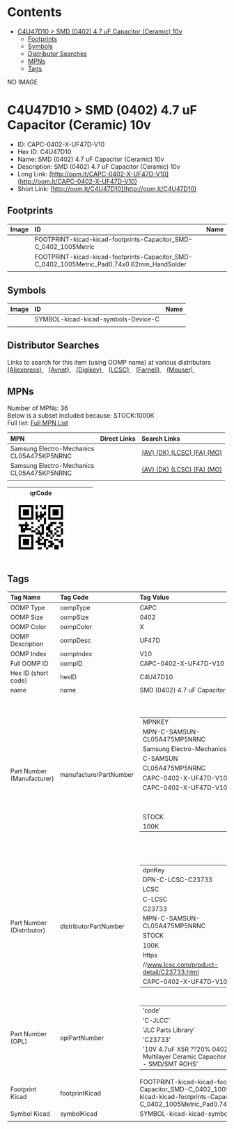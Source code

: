 



Contents
========

* [C4U47D10 > SMD (0402) 4.7 uF Capacitor (Ceramic) 10v](#c4u47d10--smd-0402-47-uf-capacitor-ceramic-10v)
	* [Footprints](#footprints)
	* [Symbols](#symbols)
	* [Distributor Searches](#distributor-searches)
	* [MPNs](#mpns)
	* [Tags](#tags)
  
NO IMAGE  
# C4U47D10 > SMD (0402) 4.7 uF Capacitor (Ceramic) 10v

- ID: CAPC-0402-X-UF47D-V10
- Hex ID: C4U47D10
- Name: SMD (0402) 4.7 uF Capacitor (Ceramic) 10v
- Description: SMD (0402) 4.7 uF Capacitor (Ceramic) 10v
- Long Link: [http://oom.lt/CAPC-0402-X-UF47D-V10](http://oom.lt/CAPC-0402-X-UF47D-V10)
- Short Link: [http://oom.lt/C4U47D10](http://oom.lt/C4U47D10)

## Footprints
  

|Image|ID|Name|
| :--- | :--- | :--- |
||FOOTPRINT-kicad-kicad-footprints-Capacitor_SMD-C_0402_1005Metric||
||FOOTPRINT-kicad-kicad-footprints-Capacitor_SMD-C_0402_1005Metric_Pad0.74x0.62mm_HandSolder||
||||

## Symbols
  

|Image|ID|Name|
| :--- | :--- | :--- |
|![]()|SYMBOL-kicad-kicad-symbols-Device-C||
||||

## Distributor Searches
  
Links to search for this item (using OOMP name) at various distributors  
[(Aliexpress) ](https://www.aliexpress.com/wholesale?SearchText=1117SMD+0402+4.7+uF+Capacitor+Ceramic+10v)&nbsp;&nbsp;&nbsp;[(Avnet) ](https://www.avnet.com/shop/us/search/SMD+0402+4.7+uF+Capacitor+Ceramic+10v)&nbsp;&nbsp;&nbsp;[(Digikey) ](https://www.digikey.co.uk/en/products/result?s=SMD+0402+4.7+uF+Capacitor+Ceramic+10v)&nbsp;&nbsp;&nbsp;[(LCSC) ](https://www.lcsc.com/search?q=SMD+0402+4.7+uF+Capacitor+Ceramic+10v)&nbsp;&nbsp;&nbsp;[(Farnell) ](https://uk.farnell.com/search?st=SMD+0402+4.7+uF+Capacitor+Ceramic+10v)&nbsp;&nbsp;&nbsp;[(Mouser) ](https://www.mouser.com/c/?q=SMD+0402+4.7+uF+Capacitor+Ceramic+10v)&nbsp;&nbsp;&nbsp;
## MPNs
  
Number of MPNs: 36<br>Below is a subset included because: STOCK:1000K <br>Full list: [Full MPN List](MPNLIST.md)  

|MPN|Direct Links|Search Links|
| :--- | :--- | :--- |
|Samsung Electro-Mechanics<br>CL05A475KP5NRNC||[(AV) ](https://www.avnet.com/shop/us/search/CL05A475KP5NRNC)[(DK) ](https://www.digikey.co.uk/products/en?keywords=CL05A475KP5NRNC)[(LCSC) ](https://www.lcsc.com/search?q=CL05A475KP5NRNC)[(FA) ](https://uk.farnell.com/search?st=CL05A475KP5NRNC)[(MO) ](https://www.mouser.com/c/?q=CL05A475KP5NRNC)|
|Samsung Electro-Mechanics<br>CL05A475KP5NRNC||[(AV) ](https://www.avnet.com/shop/us/search/CL05A475KP5NRNC)[(DK) ](https://www.digikey.co.uk/products/en?keywords=CL05A475KP5NRNC)[(LCSC) ](https://www.lcsc.com/search?q=CL05A475KP5NRNC)[(FA) ](https://uk.farnell.com/search?st=CL05A475KP5NRNC)[(MO) ](https://www.mouser.com/c/?q=CL05A475KP5NRNC)|
||||
  

|qrCode<br>[![](https://raw.githubusercontent.com/oomlout/oomlout_OOMP_parts_V2/main/CAPC/0402/X/UF47D/V10/qrCode_140.png)](https://github.com/oomlout/oomlout_OOMP_parts_V2/tree/main/CAPC/0402/X/UF47D/V10/qrCode.png)||||
| :---: | :---: | :---: | :---: |

## Tags
  

|Tag Name|Tag Code|Tag Value|
| :--- | :--- | :--- |
|OOMP Type|oompType|CAPC|
|OOMP Size|oompSize|0402|
|OOMP Color|oompColor|X|
|OOMP Description|oompDesc|UF47D|
|OOMP Index|oompIndex|V10|
|Full OOMP ID|oompID|CAPC-0402-X-UF47D-V10|
|Hex ID (short code)|hexID|C4U47D10|
|name|name|SMD (0402) 4.7 uF Capacitor (Ceramic) 10v|
|Part Number (Manufacturer)|manufacturerPartNumber|<table><tr><td>MPNKEY</td></tr><tr><td> MPN-C-SAMSUN-CL05A475MP5NRNC</td><td> MANUFACTURER</td></tr><tr><td> Samsung Electro-Mechanics</td><td> MANUCODE</td></tr><tr><td> C-SAMSUN</td><td> MPN</td></tr><tr><td> CL05A475MP5NRNC</td><td> OOMPIDPARTIAL</td></tr><tr><td> CAPC-0402-X-UF47D-V10</td><td> OOMPID</td></tr><tr><td> CAPC-0402-X-UF47D-V10</td><td> LINK</td></tr><tr><td> </td><td> DESCRIPTION</td></tr><tr><td> </td><td> TAGS</td></tr><tr><td> STOCK</td></tr><tr><td>100K</td></tr></table></td><td> <table><tr><td>MPNKEY</td></tr><tr><td> MPN-C-MURATA-GRM155R61A475KEAAD</td><td> MANUFACTURER</td></tr><tr><td> Murata Electronics</td><td> MANUCODE</td></tr><tr><td> C-MURATA</td><td> MPN</td></tr><tr><td> GRM155R61A475KEAAD</td><td> OOMPIDPARTIAL</td></tr><tr><td> CAPC-0402-X-UF47D-V10</td><td> OOMPID</td></tr><tr><td> CAPC-0402-X-UF47D-V10</td><td> LINK</td></tr><tr><td> </td><td> DESCRIPTION</td></tr><tr><td> </td><td> TAGS</td></tr><tr><td> STOCK</td></tr><tr><td>10K</td></tr></table></td><td> <table><tr><td>MPNKEY</td></tr><tr><td> MPN-C-FHGUAN-0402X475M100NT</td><td> MANUFACTURER</td></tr><tr><td> FH (Guangdong Fenghua Advanced Tech)</td><td> MANUCODE</td></tr><tr><td> C-FHGUAN</td><td> MPN</td></tr><tr><td> 0402X475M100NT</td><td> OOMPIDPARTIAL</td></tr><tr><td> CAPC-0402-X-UF47D-V10</td><td> OOMPID</td></tr><tr><td> CAPC-0402-X-UF47D-V10</td><td> LINK</td></tr><tr><td> </td><td> DESCRIPTION</td></tr><tr><td> </td><td> TAGS</td></tr><tr><td> STOCK</td></tr><tr><td>1K</td></tr></table></td><td> <table><tr><td>MPNKEY</td></tr><tr><td> MPN-C-FHGUAN-0402X475K100NT</td><td> MANUFACTURER</td></tr><tr><td> FH (Guangdong Fenghua Advanced Tech)</td><td> MANUCODE</td></tr><tr><td> C-FHGUAN</td><td> MPN</td></tr><tr><td> 0402X475K100NT</td><td> OOMPIDPARTIAL</td></tr><tr><td> CAPC-0402-X-UF47D-V10</td><td> OOMPID</td></tr><tr><td> CAPC-0402-X-UF47D-V10</td><td> LINK</td></tr><tr><td> </td><td> DESCRIPTION</td></tr><tr><td> </td><td> TAGS</td></tr><tr><td> STOCK</td></tr><tr><td>10K</td></tr></table></td><td> <table><tr><td>MPNKEY</td></tr><tr><td> MPN-C-YAGEO-CC0402KRX5R6BB475</td><td> MANUFACTURER</td></tr><tr><td> YAGEO</td><td> MANUCODE</td></tr><tr><td> C-YAGEO</td><td> MPN</td></tr><tr><td> CC0402KRX5R6BB475</td><td> OOMPIDPARTIAL</td></tr><tr><td> CAPC-0402-X-UF47D-V10</td><td> OOMPID</td></tr><tr><td> CAPC-0402-X-UF47D-V10</td><td> LINK</td></tr><tr><td> </td><td> DESCRIPTION</td></tr><tr><td> </td><td> TAGS</td></tr><tr><td> STOCK</td></tr><tr><td>10K</td></tr></table></td><td> <table><tr><td>MPNKEY</td></tr><tr><td> MPN-C-MURATA-GRM155R61A475MEAAD</td><td> MANUFACTURER</td></tr><tr><td> Murata Electronics</td><td> MANUCODE</td></tr><tr><td> C-MURATA</td><td> MPN</td></tr><tr><td> GRM155R61A475MEAAD</td><td> OOMPIDPARTIAL</td></tr><tr><td> CAPC-0402-X-UF47D-V10</td><td> OOMPID</td></tr><tr><td> CAPC-0402-X-UF47D-V10</td><td> LINK</td></tr><tr><td> </td><td> DESCRIPTION</td></tr><tr><td> </td><td> TAGS</td></tr><tr><td> </td></tr></table></td><td> <table><tr><td>MPNKEY</td></tr><tr><td> MPN-C-TDK-C1005X5R1A475KTJ00E</td><td> MANUFACTURER</td></tr><tr><td> TDK</td><td> MANUCODE</td></tr><tr><td> C-TDK</td><td> MPN</td></tr><tr><td> C1005X5R1A475KTJ00E</td><td> OOMPIDPARTIAL</td></tr><tr><td> CAPC-0402-X-UF47D-V10</td><td> OOMPID</td></tr><tr><td> CAPC-0402-X-UF47D-V10</td><td> LINK</td></tr><tr><td> </td><td> DESCRIPTION</td></tr><tr><td> </td><td> TAGS</td></tr><tr><td> STOCK</td></tr><tr><td>1K</td></tr></table></td><td> <table><tr><td>MPNKEY</td></tr><tr><td> MPN-C-TDK-C1005X5R1A475MTJ00E</td><td> MANUFACTURER</td></tr><tr><td> TDK</td><td> MANUCODE</td></tr><tr><td> C-TDK</td><td> MPN</td></tr><tr><td> C1005X5R1A475MTJ00E</td><td> OOMPIDPARTIAL</td></tr><tr><td> CAPC-0402-X-UF47D-V10</td><td> OOMPID</td></tr><tr><td> CAPC-0402-X-UF47D-V10</td><td> LINK</td></tr><tr><td> </td><td> DESCRIPTION</td></tr><tr><td> </td><td> TAGS</td></tr><tr><td> </td></tr></table></td><td> <table><tr><td>MPNKEY</td></tr><tr><td> MPN-C-SAMSUN-CL05A475KP5NRNC</td><td> MANUFACTURER</td></tr><tr><td> Samsung Electro-Mechanics</td><td> MANUCODE</td></tr><tr><td> C-SAMSUN</td><td> MPN</td></tr><tr><td> CL05A475KP5NRNC</td><td> OOMPIDPARTIAL</td></tr><tr><td> CAPC-0402-X-UF47D-V10</td><td> OOMPID</td></tr><tr><td> CAPC-0402-X-UF47D-V10</td><td> LINK</td></tr><tr><td> </td><td> DESCRIPTION</td></tr><tr><td> </td><td> TAGS</td></tr><tr><td> STOCK</td></tr><tr><td>1000K</td></tr></table></td><td> <table><tr><td>MPNKEY</td></tr><tr><td> MPN-C-TAIYOY-LMK105BBJ475MVLF</td><td> MANUFACTURER</td></tr><tr><td> Taiyo Yuden</td><td> MANUCODE</td></tr><tr><td> C-TAIYOY</td><td> MPN</td></tr><tr><td> LMK105BBJ475MVLF</td><td> OOMPIDPARTIAL</td></tr><tr><td> CAPC-0402-X-UF47D-V10</td><td> OOMPID</td></tr><tr><td> CAPC-0402-X-UF47D-V10</td><td> LINK</td></tr><tr><td> </td><td> DESCRIPTION</td></tr><tr><td> </td><td> TAGS</td></tr><tr><td> STOCK</td></tr><tr><td>10K</td></tr></table></td><td> <table><tr><td>MPNKEY</td></tr><tr><td> MPN-C-SANYEA-C0402X5R475M100NT</td><td> MANUFACTURER</td></tr><tr><td> SANYEAR</td><td> MANUCODE</td></tr><tr><td> C-SANYEA</td><td> MPN</td></tr><tr><td> C0402X5R475M100NT</td><td> OOMPIDPARTIAL</td></tr><tr><td> CAPC-0402-X-UF47D-V10</td><td> OOMPID</td></tr><tr><td> CAPC-0402-X-UF47D-V10</td><td> LINK</td></tr><tr><td> </td><td> DESCRIPTION</td></tr><tr><td> </td><td> TAGS</td></tr><tr><td> STOCK</td></tr><tr><td>1K</td></tr></table></td><td> <table><tr><td>MPNKEY</td></tr><tr><td> MPN-C-MURATA-GRM155R61A475ME02D</td><td> MANUFACTURER</td></tr><tr><td> Murata Electronics</td><td> MANUCODE</td></tr><tr><td> C-MURATA</td><td> MPN</td></tr><tr><td> GRM155R61A475ME02D</td><td> OOMPIDPARTIAL</td></tr><tr><td> CAPC-0402-X-UF47D-V10</td><td> OOMPID</td></tr><tr><td> CAPC-0402-X-UF47D-V10</td><td> LINK</td></tr><tr><td> </td><td> DESCRIPTION</td></tr><tr><td> </td><td> TAGS</td></tr><tr><td> STOCK</td></tr><tr><td>10K</td></tr></table></td><td> <table><tr><td>MPNKEY</td></tr><tr><td> MPN-C-MURATA-ZRB15XR61A475KE01D</td><td> MANUFACTURER</td></tr><tr><td> Murata Electronics</td><td> MANUCODE</td></tr><tr><td> C-MURATA</td><td> MPN</td></tr><tr><td> ZRB15XR61A475KE01D</td><td> OOMPIDPARTIAL</td></tr><tr><td> CAPC-0402-X-UF47D-V10</td><td> OOMPID</td></tr><tr><td> CAPC-0402-X-UF47D-V10</td><td> LINK</td></tr><tr><td> </td><td> DESCRIPTION</td></tr><tr><td> </td><td> TAGS</td></tr><tr><td> STOCK</td></tr><tr><td>1K</td></tr></table></td><td> <table><tr><td>MPNKEY</td></tr><tr><td> MPN-C-SAMSUN-CL05A475KP5ZRNC</td><td> MANUFACTURER</td></tr><tr><td> Samsung Electro-Mechanics</td><td> MANUCODE</td></tr><tr><td> C-SAMSUN</td><td> MPN</td></tr><tr><td> CL05A475KP5ZRNC</td><td> OOMPIDPARTIAL</td></tr><tr><td> CAPC-0402-X-UF47D-V10</td><td> OOMPID</td></tr><tr><td> CAPC-0402-X-UF47D-V10</td><td> LINK</td></tr><tr><td> </td><td> DESCRIPTION</td></tr><tr><td> </td><td> TAGS</td></tr><tr><td> </td></tr></table></td><td> <table><tr><td>MPNKEY</td></tr><tr><td> MPN-C-KYOCER-CM05X5R475M10AH</td><td> MANUFACTURER</td></tr><tr><td> Kyocera AVX</td><td> MANUCODE</td></tr><tr><td> C-KYOCER</td><td> MPN</td></tr><tr><td> CM05X5R475M10AH</td><td> OOMPIDPARTIAL</td></tr><tr><td> CAPC-0402-X-UF47D-V10</td><td> OOMPID</td></tr><tr><td> CAPC-0402-X-UF47D-V10</td><td> LINK</td></tr><tr><td> </td><td> DESCRIPTION</td></tr><tr><td> </td><td> TAGS</td></tr><tr><td> </td></tr></table></td><td> <table><tr><td>MPNKEY</td></tr><tr><td> MPN-C-KYOCER-0402ZD475KAT2A</td><td> MANUFACTURER</td></tr><tr><td> Kyocera AVX</td><td> MANUCODE</td></tr><tr><td> C-KYOCER</td><td> MPN</td></tr><tr><td> 0402ZD475KAT2A</td><td> OOMPIDPARTIAL</td></tr><tr><td> CAPC-0402-X-UF47D-V10</td><td> OOMPID</td></tr><tr><td> CAPC-0402-X-UF47D-V10</td><td> LINK</td></tr><tr><td> </td><td> DESCRIPTION</td></tr><tr><td> </td><td> TAGS</td></tr><tr><td> </td></tr></table></td><td> <table><tr><td>MPNKEY</td></tr><tr><td> MPN-C-TDK-C1005X5R1A475K050BE</td><td> MANUFACTURER</td></tr><tr><td> TDK</td><td> MANUCODE</td></tr><tr><td> C-TDK</td><td> MPN</td></tr><tr><td> C1005X5R1A475K050BE</td><td> OOMPIDPARTIAL</td></tr><tr><td> CAPC-0402-X-UF47D-V10</td><td> OOMPID</td></tr><tr><td> CAPC-0402-X-UF47D-V10</td><td> LINK</td></tr><tr><td> </td><td> DESCRIPTION</td></tr><tr><td> </td><td> TAGS</td></tr><tr><td> </td></tr></table></td><td> <table><tr><td>MPNKEY</td></tr><tr><td> MPN-C-WALSIN-0402X475M100CT</td><td> MANUFACTURER</td></tr><tr><td> Walsin Tech Corp</td><td> MANUCODE</td></tr><tr><td> C-WALSIN</td><td> MPN</td></tr><tr><td> 0402X475M100CT</td><td> OOMPIDPARTIAL</td></tr><tr><td> CAPC-0402-X-UF47D-V10</td><td> OOMPID</td></tr><tr><td> CAPC-0402-X-UF47D-V10</td><td> LINK</td></tr><tr><td> </td><td> DESCRIPTION</td></tr><tr><td> </td><td> TAGS</td></tr><tr><td> </td></tr></table></td><td> <table><tr><td>MPNKEY</td></tr><tr><td> MPN-C-SAMSUN-CL05A475MP5NRNC</td><td> MANUFACTURER</td></tr><tr><td> Samsung Electro-Mechanics</td><td> MANUCODE</td></tr><tr><td> C-SAMSUN</td><td> MPN</td></tr><tr><td> CL05A475MP5NRNC</td><td> OOMPIDPARTIAL</td></tr><tr><td> CAPC-0402-X-UF47D-V10</td><td> OOMPID</td></tr><tr><td> CAPC-0402-X-UF47D-V10</td><td> LINK</td></tr><tr><td> </td><td> DESCRIPTION</td></tr><tr><td> </td><td> TAGS</td></tr><tr><td> STOCK</td></tr><tr><td>100K</td></tr></table></td><td> <table><tr><td>MPNKEY</td></tr><tr><td> MPN-C-MURATA-GRM155R61A475KEAAD</td><td> MANUFACTURER</td></tr><tr><td> Murata Electronics</td><td> MANUCODE</td></tr><tr><td> C-MURATA</td><td> MPN</td></tr><tr><td> GRM155R61A475KEAAD</td><td> OOMPIDPARTIAL</td></tr><tr><td> CAPC-0402-X-UF47D-V10</td><td> OOMPID</td></tr><tr><td> CAPC-0402-X-UF47D-V10</td><td> LINK</td></tr><tr><td> </td><td> DESCRIPTION</td></tr><tr><td> </td><td> TAGS</td></tr><tr><td> STOCK</td></tr><tr><td>10K</td></tr></table></td><td> <table><tr><td>MPNKEY</td></tr><tr><td> MPN-C-FHGUAN-0402X475M100NT</td><td> MANUFACTURER</td></tr><tr><td> FH (Guangdong Fenghua Advanced Tech)</td><td> MANUCODE</td></tr><tr><td> C-FHGUAN</td><td> MPN</td></tr><tr><td> 0402X475M100NT</td><td> OOMPIDPARTIAL</td></tr><tr><td> CAPC-0402-X-UF47D-V10</td><td> OOMPID</td></tr><tr><td> CAPC-0402-X-UF47D-V10</td><td> LINK</td></tr><tr><td> </td><td> DESCRIPTION</td></tr><tr><td> </td><td> TAGS</td></tr><tr><td> STOCK</td></tr><tr><td>1K</td></tr></table></td><td> <table><tr><td>MPNKEY</td></tr><tr><td> MPN-C-FHGUAN-0402X475K100NT</td><td> MANUFACTURER</td></tr><tr><td> FH (Guangdong Fenghua Advanced Tech)</td><td> MANUCODE</td></tr><tr><td> C-FHGUAN</td><td> MPN</td></tr><tr><td> 0402X475K100NT</td><td> OOMPIDPARTIAL</td></tr><tr><td> CAPC-0402-X-UF47D-V10</td><td> OOMPID</td></tr><tr><td> CAPC-0402-X-UF47D-V10</td><td> LINK</td></tr><tr><td> </td><td> DESCRIPTION</td></tr><tr><td> </td><td> TAGS</td></tr><tr><td> STOCK</td></tr><tr><td>10K</td></tr></table></td><td> <table><tr><td>MPNKEY</td></tr><tr><td> MPN-C-YAGEO-CC0402KRX5R6BB475</td><td> MANUFACTURER</td></tr><tr><td> YAGEO</td><td> MANUCODE</td></tr><tr><td> C-YAGEO</td><td> MPN</td></tr><tr><td> CC0402KRX5R6BB475</td><td> OOMPIDPARTIAL</td></tr><tr><td> CAPC-0402-X-UF47D-V10</td><td> OOMPID</td></tr><tr><td> CAPC-0402-X-UF47D-V10</td><td> LINK</td></tr><tr><td> </td><td> DESCRIPTION</td></tr><tr><td> </td><td> TAGS</td></tr><tr><td> STOCK</td></tr><tr><td>10K</td></tr></table></td><td> <table><tr><td>MPNKEY</td></tr><tr><td> MPN-C-MURATA-GRM155R61A475MEAAD</td><td> MANUFACTURER</td></tr><tr><td> Murata Electronics</td><td> MANUCODE</td></tr><tr><td> C-MURATA</td><td> MPN</td></tr><tr><td> GRM155R61A475MEAAD</td><td> OOMPIDPARTIAL</td></tr><tr><td> CAPC-0402-X-UF47D-V10</td><td> OOMPID</td></tr><tr><td> CAPC-0402-X-UF47D-V10</td><td> LINK</td></tr><tr><td> </td><td> DESCRIPTION</td></tr><tr><td> </td><td> TAGS</td></tr><tr><td> </td></tr></table></td><td> <table><tr><td>MPNKEY</td></tr><tr><td> MPN-C-TDK-C1005X5R1A475KTJ00E</td><td> MANUFACTURER</td></tr><tr><td> TDK</td><td> MANUCODE</td></tr><tr><td> C-TDK</td><td> MPN</td></tr><tr><td> C1005X5R1A475KTJ00E</td><td> OOMPIDPARTIAL</td></tr><tr><td> CAPC-0402-X-UF47D-V10</td><td> OOMPID</td></tr><tr><td> CAPC-0402-X-UF47D-V10</td><td> LINK</td></tr><tr><td> </td><td> DESCRIPTION</td></tr><tr><td> </td><td> TAGS</td></tr><tr><td> STOCK</td></tr><tr><td>1K</td></tr></table></td><td> <table><tr><td>MPNKEY</td></tr><tr><td> MPN-C-TDK-C1005X5R1A475MTJ00E</td><td> MANUFACTURER</td></tr><tr><td> TDK</td><td> MANUCODE</td></tr><tr><td> C-TDK</td><td> MPN</td></tr><tr><td> C1005X5R1A475MTJ00E</td><td> OOMPIDPARTIAL</td></tr><tr><td> CAPC-0402-X-UF47D-V10</td><td> OOMPID</td></tr><tr><td> CAPC-0402-X-UF47D-V10</td><td> LINK</td></tr><tr><td> </td><td> DESCRIPTION</td></tr><tr><td> </td><td> TAGS</td></tr><tr><td> </td></tr></table></td><td> <table><tr><td>MPNKEY</td></tr><tr><td> MPN-C-SAMSUN-CL05A475KP5NRNC</td><td> MANUFACTURER</td></tr><tr><td> Samsung Electro-Mechanics</td><td> MANUCODE</td></tr><tr><td> C-SAMSUN</td><td> MPN</td></tr><tr><td> CL05A475KP5NRNC</td><td> OOMPIDPARTIAL</td></tr><tr><td> CAPC-0402-X-UF47D-V10</td><td> OOMPID</td></tr><tr><td> CAPC-0402-X-UF47D-V10</td><td> LINK</td></tr><tr><td> </td><td> DESCRIPTION</td></tr><tr><td> </td><td> TAGS</td></tr><tr><td> STOCK</td></tr><tr><td>1000K</td></tr></table></td><td> <table><tr><td>MPNKEY</td></tr><tr><td> MPN-C-TAIYOY-LMK105BBJ475MVLF</td><td> MANUFACTURER</td></tr><tr><td> Taiyo Yuden</td><td> MANUCODE</td></tr><tr><td> C-TAIYOY</td><td> MPN</td></tr><tr><td> LMK105BBJ475MVLF</td><td> OOMPIDPARTIAL</td></tr><tr><td> CAPC-0402-X-UF47D-V10</td><td> OOMPID</td></tr><tr><td> CAPC-0402-X-UF47D-V10</td><td> LINK</td></tr><tr><td> </td><td> DESCRIPTION</td></tr><tr><td> </td><td> TAGS</td></tr><tr><td> STOCK</td></tr><tr><td>10K</td></tr></table></td><td> <table><tr><td>MPNKEY</td></tr><tr><td> MPN-C-SANYEA-C0402X5R475M100NT</td><td> MANUFACTURER</td></tr><tr><td> SANYEAR</td><td> MANUCODE</td></tr><tr><td> C-SANYEA</td><td> MPN</td></tr><tr><td> C0402X5R475M100NT</td><td> OOMPIDPARTIAL</td></tr><tr><td> CAPC-0402-X-UF47D-V10</td><td> OOMPID</td></tr><tr><td> CAPC-0402-X-UF47D-V10</td><td> LINK</td></tr><tr><td> </td><td> DESCRIPTION</td></tr><tr><td> </td><td> TAGS</td></tr><tr><td> STOCK</td></tr><tr><td>1K</td></tr></table></td><td> <table><tr><td>MPNKEY</td></tr><tr><td> MPN-C-MURATA-GRM155R61A475ME02D</td><td> MANUFACTURER</td></tr><tr><td> Murata Electronics</td><td> MANUCODE</td></tr><tr><td> C-MURATA</td><td> MPN</td></tr><tr><td> GRM155R61A475ME02D</td><td> OOMPIDPARTIAL</td></tr><tr><td> CAPC-0402-X-UF47D-V10</td><td> OOMPID</td></tr><tr><td> CAPC-0402-X-UF47D-V10</td><td> LINK</td></tr><tr><td> </td><td> DESCRIPTION</td></tr><tr><td> </td><td> TAGS</td></tr><tr><td> STOCK</td></tr><tr><td>10K</td></tr></table></td><td> <table><tr><td>MPNKEY</td></tr><tr><td> MPN-C-MURATA-ZRB15XR61A475KE01D</td><td> MANUFACTURER</td></tr><tr><td> Murata Electronics</td><td> MANUCODE</td></tr><tr><td> C-MURATA</td><td> MPN</td></tr><tr><td> ZRB15XR61A475KE01D</td><td> OOMPIDPARTIAL</td></tr><tr><td> CAPC-0402-X-UF47D-V10</td><td> OOMPID</td></tr><tr><td> CAPC-0402-X-UF47D-V10</td><td> LINK</td></tr><tr><td> </td><td> DESCRIPTION</td></tr><tr><td> </td><td> TAGS</td></tr><tr><td> STOCK</td></tr><tr><td>1K</td></tr></table></td><td> <table><tr><td>MPNKEY</td></tr><tr><td> MPN-C-SAMSUN-CL05A475KP5ZRNC</td><td> MANUFACTURER</td></tr><tr><td> Samsung Electro-Mechanics</td><td> MANUCODE</td></tr><tr><td> C-SAMSUN</td><td> MPN</td></tr><tr><td> CL05A475KP5ZRNC</td><td> OOMPIDPARTIAL</td></tr><tr><td> CAPC-0402-X-UF47D-V10</td><td> OOMPID</td></tr><tr><td> CAPC-0402-X-UF47D-V10</td><td> LINK</td></tr><tr><td> </td><td> DESCRIPTION</td></tr><tr><td> </td><td> TAGS</td></tr><tr><td> </td></tr></table></td><td> <table><tr><td>MPNKEY</td></tr><tr><td> MPN-C-KYOCER-CM05X5R475M10AH</td><td> MANUFACTURER</td></tr><tr><td> Kyocera AVX</td><td> MANUCODE</td></tr><tr><td> C-KYOCER</td><td> MPN</td></tr><tr><td> CM05X5R475M10AH</td><td> OOMPIDPARTIAL</td></tr><tr><td> CAPC-0402-X-UF47D-V10</td><td> OOMPID</td></tr><tr><td> CAPC-0402-X-UF47D-V10</td><td> LINK</td></tr><tr><td> </td><td> DESCRIPTION</td></tr><tr><td> </td><td> TAGS</td></tr><tr><td> </td></tr></table></td><td> <table><tr><td>MPNKEY</td></tr><tr><td> MPN-C-KYOCER-0402ZD475KAT2A</td><td> MANUFACTURER</td></tr><tr><td> Kyocera AVX</td><td> MANUCODE</td></tr><tr><td> C-KYOCER</td><td> MPN</td></tr><tr><td> 0402ZD475KAT2A</td><td> OOMPIDPARTIAL</td></tr><tr><td> CAPC-0402-X-UF47D-V10</td><td> OOMPID</td></tr><tr><td> CAPC-0402-X-UF47D-V10</td><td> LINK</td></tr><tr><td> </td><td> DESCRIPTION</td></tr><tr><td> </td><td> TAGS</td></tr><tr><td> </td></tr></table></td><td> <table><tr><td>MPNKEY</td></tr><tr><td> MPN-C-TDK-C1005X5R1A475K050BE</td><td> MANUFACTURER</td></tr><tr><td> TDK</td><td> MANUCODE</td></tr><tr><td> C-TDK</td><td> MPN</td></tr><tr><td> C1005X5R1A475K050BE</td><td> OOMPIDPARTIAL</td></tr><tr><td> CAPC-0402-X-UF47D-V10</td><td> OOMPID</td></tr><tr><td> CAPC-0402-X-UF47D-V10</td><td> LINK</td></tr><tr><td> </td><td> DESCRIPTION</td></tr><tr><td> </td><td> TAGS</td></tr><tr><td> </td></tr></table></td><td> <table><tr><td>MPNKEY</td></tr><tr><td> MPN-C-WALSIN-0402X475M100CT</td><td> MANUFACTURER</td></tr><tr><td> Walsin Tech Corp</td><td> MANUCODE</td></tr><tr><td> C-WALSIN</td><td> MPN</td></tr><tr><td> 0402X475M100CT</td><td> OOMPIDPARTIAL</td></tr><tr><td> CAPC-0402-X-UF47D-V10</td><td> OOMPID</td></tr><tr><td> CAPC-0402-X-UF47D-V10</td><td> LINK</td></tr><tr><td> </td><td> DESCRIPTION</td></tr><tr><td> </td><td> TAGS</td></tr><tr><td> </td></tr></table>|
|Part Number (Distributor)|distributorPartNumber|<table><tr><td>dpnKey</td></tr><tr><td> DPN-C-LCSC-C23733</td><td> DISTRIBUTOR</td></tr><tr><td> LCSC</td><td> DISTRCODE</td></tr><tr><td> C-LCSC</td><td> DPN</td></tr><tr><td> C23733</td><td> MPN</td></tr><tr><td> MPN-C-SAMSUN-CL05A475MP5NRNC</td><td> TAGS</td></tr><tr><td> STOCK</td></tr><tr><td>100K</td><td> LINK</td></tr><tr><td> https</td></tr><tr><td>//www.lcsc.com/product-detail/C23733.html</td><td> OOMPID</td></tr><tr><td> CAPC-0402-X-UF47D-V10</td></tr></table></td><td> <table><tr><td>dpnKey</td></tr><tr><td> DPN-C-LCSC-C77004</td><td> DISTRIBUTOR</td></tr><tr><td> LCSC</td><td> DISTRCODE</td></tr><tr><td> C-LCSC</td><td> DPN</td></tr><tr><td> C77004</td><td> MPN</td></tr><tr><td> MPN-C-MURATA-GRM155R61A475KEAAD</td><td> TAGS</td></tr><tr><td> STOCK</td></tr><tr><td>10K</td><td> LINK</td></tr><tr><td> https</td></tr><tr><td>//www.lcsc.com/product-detail/C77004.html</td><td> OOMPID</td></tr><tr><td> CAPC-0402-X-UF47D-V10</td></tr></table></td><td> <table><tr><td>dpnKey</td></tr><tr><td> DPN-C-LCSC-C167656</td><td> DISTRIBUTOR</td></tr><tr><td> LCSC</td><td> DISTRCODE</td></tr><tr><td> C-LCSC</td><td> DPN</td></tr><tr><td> C167656</td><td> MPN</td></tr><tr><td> MPN-C-FHGUAN-0402X475M100NT</td><td> TAGS</td></tr><tr><td> STOCK</td></tr><tr><td>1K</td><td> LINK</td></tr><tr><td> https</td></tr><tr><td>//www.lcsc.com/product-detail/C167656.html</td><td> OOMPID</td></tr><tr><td> CAPC-0402-X-UF47D-V10</td></tr></table></td><td> <table><tr><td>dpnKey</td></tr><tr><td> DPN-C-LCSC-C191541</td><td> DISTRIBUTOR</td></tr><tr><td> LCSC</td><td> DISTRCODE</td></tr><tr><td> C-LCSC</td><td> DPN</td></tr><tr><td> C191541</td><td> MPN</td></tr><tr><td> MPN-C-FHGUAN-0402X475K100NT</td><td> TAGS</td></tr><tr><td> STOCK</td></tr><tr><td>10K</td><td> LINK</td></tr><tr><td> https</td></tr><tr><td>//www.lcsc.com/product-detail/C191541.html</td><td> OOMPID</td></tr><tr><td> CAPC-0402-X-UF47D-V10</td></tr></table></td><td> <table><tr><td>dpnKey</td></tr><tr><td> DPN-C-LCSC-C326586</td><td> DISTRIBUTOR</td></tr><tr><td> LCSC</td><td> DISTRCODE</td></tr><tr><td> C-LCSC</td><td> DPN</td></tr><tr><td> C326586</td><td> MPN</td></tr><tr><td> MPN-C-YAGEO-CC0402KRX5R6BB475</td><td> TAGS</td></tr><tr><td> STOCK</td></tr><tr><td>10K</td><td> LINK</td></tr><tr><td> https</td></tr><tr><td>//www.lcsc.com/product-detail/C326586.html</td><td> OOMPID</td></tr><tr><td> CAPC-0402-X-UF47D-V10</td></tr></table></td><td> <table><tr><td>dpnKey</td></tr><tr><td> DPN-C-LCSC-C335105</td><td> DISTRIBUTOR</td></tr><tr><td> LCSC</td><td> DISTRCODE</td></tr><tr><td> C-LCSC</td><td> DPN</td></tr><tr><td> C335105</td><td> MPN</td></tr><tr><td> MPN-C-MURATA-GRM155R61A475MEAAD</td><td> TAGS</td></tr><tr><td> </td><td> LINK</td></tr><tr><td> https</td></tr><tr><td>//www.lcsc.com/product-detail/C335105.html</td><td> OOMPID</td></tr><tr><td> CAPC-0402-X-UF47D-V10</td></tr></table></td><td> <table><tr><td>dpnKey</td></tr><tr><td> DPN-C-LCSC-C342983</td><td> DISTRIBUTOR</td></tr><tr><td> LCSC</td><td> DISTRCODE</td></tr><tr><td> C-LCSC</td><td> DPN</td></tr><tr><td> C342983</td><td> MPN</td></tr><tr><td> MPN-C-TDK-C1005X5R1A475KTJ00E</td><td> TAGS</td></tr><tr><td> STOCK</td></tr><tr><td>1K</td><td> LINK</td></tr><tr><td> https</td></tr><tr><td>//www.lcsc.com/product-detail/C342983.html</td><td> OOMPID</td></tr><tr><td> CAPC-0402-X-UF47D-V10</td></tr></table></td><td> <table><tr><td>dpnKey</td></tr><tr><td> DPN-C-LCSC-C342984</td><td> DISTRIBUTOR</td></tr><tr><td> LCSC</td><td> DISTRCODE</td></tr><tr><td> C-LCSC</td><td> DPN</td></tr><tr><td> C342984</td><td> MPN</td></tr><tr><td> MPN-C-TDK-C1005X5R1A475MTJ00E</td><td> TAGS</td></tr><tr><td> </td><td> LINK</td></tr><tr><td> https</td></tr><tr><td>//www.lcsc.com/product-detail/C342984.html</td><td> OOMPID</td></tr><tr><td> CAPC-0402-X-UF47D-V10</td></tr></table></td><td> <table><tr><td>dpnKey</td></tr><tr><td> DPN-C-LCSC-C368809</td><td> DISTRIBUTOR</td></tr><tr><td> LCSC</td><td> DISTRCODE</td></tr><tr><td> C-LCSC</td><td> DPN</td></tr><tr><td> C368809</td><td> MPN</td></tr><tr><td> MPN-C-SAMSUN-CL05A475KP5NRNC</td><td> TAGS</td></tr><tr><td> STOCK</td></tr><tr><td>1000K</td><td> LINK</td></tr><tr><td> https</td></tr><tr><td>//www.lcsc.com/product-detail/C368809.html</td><td> OOMPID</td></tr><tr><td> CAPC-0402-X-UF47D-V10</td></tr></table></td><td> <table><tr><td>dpnKey</td></tr><tr><td> DPN-C-LCSC-C386043</td><td> DISTRIBUTOR</td></tr><tr><td> LCSC</td><td> DISTRCODE</td></tr><tr><td> C-LCSC</td><td> DPN</td></tr><tr><td> C386043</td><td> MPN</td></tr><tr><td> MPN-C-TAIYOY-LMK105BBJ475MVLF</td><td> TAGS</td></tr><tr><td> STOCK</td></tr><tr><td>10K</td><td> LINK</td></tr><tr><td> https</td></tr><tr><td>//www.lcsc.com/product-detail/C386043.html</td><td> OOMPID</td></tr><tr><td> CAPC-0402-X-UF47D-V10</td></tr></table></td><td> <table><tr><td>dpnKey</td></tr><tr><td> DPN-C-LCSC-C466621</td><td> DISTRIBUTOR</td></tr><tr><td> LCSC</td><td> DISTRCODE</td></tr><tr><td> C-LCSC</td><td> DPN</td></tr><tr><td> C466621</td><td> MPN</td></tr><tr><td> MPN-C-SANYEA-C0402X5R475M100NT</td><td> TAGS</td></tr><tr><td> STOCK</td></tr><tr><td>1K</td><td> LINK</td></tr><tr><td> https</td></tr><tr><td>//www.lcsc.com/product-detail/C466621.html</td><td> OOMPID</td></tr><tr><td> CAPC-0402-X-UF47D-V10</td></tr></table></td><td> <table><tr><td>dpnKey</td></tr><tr><td> DPN-C-LCSC-C669501</td><td> DISTRIBUTOR</td></tr><tr><td> LCSC</td><td> DISTRCODE</td></tr><tr><td> C-LCSC</td><td> DPN</td></tr><tr><td> C669501</td><td> MPN</td></tr><tr><td> MPN-C-MURATA-GRM155R61A475ME02D</td><td> TAGS</td></tr><tr><td> STOCK</td></tr><tr><td>10K</td><td> LINK</td></tr><tr><td> https</td></tr><tr><td>//www.lcsc.com/product-detail/C669501.html</td><td> OOMPID</td></tr><tr><td> CAPC-0402-X-UF47D-V10</td></tr></table></td><td> <table><tr><td>dpnKey</td></tr><tr><td> DPN-C-LCSC-C703694</td><td> DISTRIBUTOR</td></tr><tr><td> LCSC</td><td> DISTRCODE</td></tr><tr><td> C-LCSC</td><td> DPN</td></tr><tr><td> C703694</td><td> MPN</td></tr><tr><td> MPN-C-MURATA-ZRB15XR61A475KE01D</td><td> TAGS</td></tr><tr><td> STOCK</td></tr><tr><td>1K</td><td> LINK</td></tr><tr><td> https</td></tr><tr><td>//www.lcsc.com/product-detail/C703694.html</td><td> OOMPID</td></tr><tr><td> CAPC-0402-X-UF47D-V10</td></tr></table></td><td> <table><tr><td>dpnKey</td></tr><tr><td> DPN-C-LCSC-C730428</td><td> DISTRIBUTOR</td></tr><tr><td> LCSC</td><td> DISTRCODE</td></tr><tr><td> C-LCSC</td><td> DPN</td></tr><tr><td> C730428</td><td> MPN</td></tr><tr><td> MPN-C-SAMSUN-CL05A475KP5ZRNC</td><td> TAGS</td></tr><tr><td> </td><td> LINK</td></tr><tr><td> https</td></tr><tr><td>//www.lcsc.com/product-detail/C730428.html</td><td> OOMPID</td></tr><tr><td> CAPC-0402-X-UF47D-V10</td></tr></table></td><td> <table><tr><td>dpnKey</td></tr><tr><td> DPN-C-LCSC-C1849838</td><td> DISTRIBUTOR</td></tr><tr><td> LCSC</td><td> DISTRCODE</td></tr><tr><td> C-LCSC</td><td> DPN</td></tr><tr><td> C1849838</td><td> MPN</td></tr><tr><td> MPN-C-KYOCER-CM05X5R475M10AH</td><td> TAGS</td></tr><tr><td> </td><td> LINK</td></tr><tr><td> https</td></tr><tr><td>//www.lcsc.com/product-detail/C1849838.html</td><td> OOMPID</td></tr><tr><td> CAPC-0402-X-UF47D-V10</td></tr></table></td><td> <table><tr><td>dpnKey</td></tr><tr><td> DPN-C-LCSC-C1856454</td><td> DISTRIBUTOR</td></tr><tr><td> LCSC</td><td> DISTRCODE</td></tr><tr><td> C-LCSC</td><td> DPN</td></tr><tr><td> C1856454</td><td> MPN</td></tr><tr><td> MPN-C-KYOCER-0402ZD475KAT2A</td><td> TAGS</td></tr><tr><td> </td><td> LINK</td></tr><tr><td> https</td></tr><tr><td>//www.lcsc.com/product-detail/C1856454.html</td><td> OOMPID</td></tr><tr><td> CAPC-0402-X-UF47D-V10</td></tr></table></td><td> <table><tr><td>dpnKey</td></tr><tr><td> DPN-C-LCSC-C2170844</td><td> DISTRIBUTOR</td></tr><tr><td> LCSC</td><td> DISTRCODE</td></tr><tr><td> C-LCSC</td><td> DPN</td></tr><tr><td> C2170844</td><td> MPN</td></tr><tr><td> MPN-C-TDK-C1005X5R1A475K050BE</td><td> TAGS</td></tr><tr><td> </td><td> LINK</td></tr><tr><td> https</td></tr><tr><td>//www.lcsc.com/product-detail/C2170844.html</td><td> OOMPID</td></tr><tr><td> CAPC-0402-X-UF47D-V10</td></tr></table></td><td> <table><tr><td>dpnKey</td></tr><tr><td> DPN-C-LCSC-C2909465</td><td> DISTRIBUTOR</td></tr><tr><td> LCSC</td><td> DISTRCODE</td></tr><tr><td> C-LCSC</td><td> DPN</td></tr><tr><td> C2909465</td><td> MPN</td></tr><tr><td> MPN-C-WALSIN-0402X475M100CT</td><td> TAGS</td></tr><tr><td> </td><td> LINK</td></tr><tr><td> https</td></tr><tr><td>//www.lcsc.com/product-detail/C2909465.html</td><td> OOMPID</td></tr><tr><td> CAPC-0402-X-UF47D-V10</td></tr></table>|
|Part Number (OPL)|oplPartNumber|<table><tr><td>'code'</td></tr><tr><td> 'C-JLCC'</td><td> 'name'</td></tr><tr><td> 'JLC Parts Library'</td><td> 'partID'</td></tr><tr><td> 'C23733'</td><td> 'partName'</td></tr><tr><td> '10V 4.7uF X5R ??20% 0402  Multilayer Ceramic Capacitors MLCC - SMD/SMT ROHS'</td></tr></table>|
|Footprint Kicad|footprintKicad|FOOTPRINT-kicad-kicad-footprints-Capacitor_SMD-C_0402_1005Metric, FOOTPRINT-kicad-kicad-footprints-Capacitor_SMD-C_0402_1005Metric_Pad0.74x0.62mm_HandSolder|
|Symbol Kicad|symbolKicad|SYMBOL-kicad-kicad-symbols-Device-C|
||||
